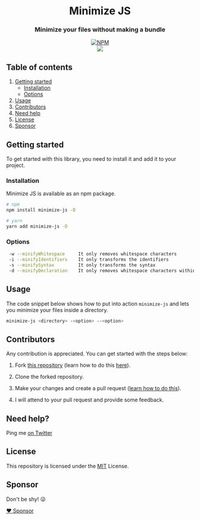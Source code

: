 <div align="center">

# Minimize JS

### Minimize your files without making a bundle

[![NPM](https://nodei.co/npm/minimize-js.png?compact=true)](https://nodei.co/npm/minimize-js/)
<br />
[![](https://img.shields.io/npm/dt/minimize-js.svg?style=flat-square)](https://www.npmjs.com/package/minimize-js)

</div>

## Table of contents

1. [Getting started](#getting-started)
   - [Installation](#installation)
   - [Options](#options)
2. [Usage](#usage)
3. [Contributors](#contributors)
4. [Need help](#need-help)
5. [License](#license)
6. [Sponsor](#sponsor)

## Getting started

To get started with this library, you need to install it and add it to your project.

### Installation

Minimize JS is available as an npm package.

```bash
# npm
npm install minimize-js -D

# yarn
yarn add minimize-js -D
```

### Options

```bash
 -w --minifyWhitespace     It only removes whitespace characters                     #default: true
 -i --minifyIdentifiers    It only transforms the identifiers                        #default: true
 -s --minifySyntax         It only transforms the syntax                             #default: true
 -d --minifyDeclaration    It only removes whitespace characters within .d.ts files  #default: false
```

## Usage

The code snippet below shows how to put into action `minimize-js` and lets you minimize your files inside a directory.

```bash
minimize-js <directory> -<option> --<option>
```

## Contributors

Any contribution is appreciated. You can get started with the steps below:

1. Fork [this repository](https://github.com/Randagio13/minimize-js) (learn how to do this [here](https://help.github.com/articles/fork-a-repo)).

2. Clone the forked repository.

3. Make your changes and create a pull request ([learn how to do this](https://docs.github.com/en/github/collaborating-with-issues-and-pull-requests/creating-a-pull-request)).

4. I will attend to your pull request and provide some feedback.

## Need help?

Ping me [on Twitter](https://twitter.com/randagio19)

## License

This repository is licensed under the [MIT](LICENSE) License.

## Sponsor

Don't be shy! 😜

[:heart: Sponsor](https://github.com/sponsors/Randagio13)
